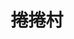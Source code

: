 ---
title: "捲捲村"
description: "捲捲村"
layout: shop
keywords:
  - 美食競賽
  - 台灣美食
  - 美食精選
datePublished: "2025-06-30"
dateModified: "2025-07-05"
city: "台北市"
district: "中正區"
address: "台北市中正區中華路二段313巷5弄20-1號"
phone: "0909353520"
geo: "25.028589285407115, 121.50651110086596"
google_map: "https://maps.app.goo.gl/bvqdDjeLCw3hrEZHA"
footinder: "https://footinder.com.tw/%E5%8F%B0%E5%8C%97%E5%B8%82%E4%B8%AD%E6%AD%A3%E5%8D%80/119586/"
official: "https://www.facebook.com/rollvillage/"
award:
  - name: "夜市王"
    year: "2024"
    entries:
      - nightMarket: "南機場夜市"
        food_type: "新創料理"
        rank: "第一名"

---
